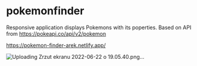 # pokemonfinder
Responsive application displays Pokemons with its poperties. Based on API from https://pokeapi.co/api/v2/pokemon

https://pokemon-finder-arek.netlify.app/

![Uploading Zrzut ekranu 2022-06-22 o 19.05.40.png…]()
